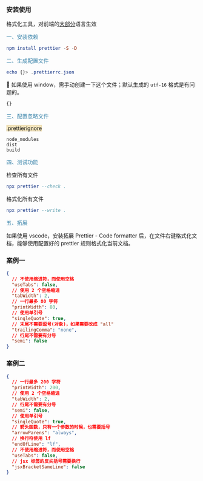 ### 安装使用

格式化工具，对前端的[大部分](https://www.prettier.cn/docs/index.html)语言生效

<span style="color: #3a84aa">一、安装依赖</span>

```elm
npm install prettier -S -D
```

<span style="color: #3a84aa">二、生成配置文件</span>

```elm
echo {}> .prettierrc.json
```

:octopus: 如果使用 window，需手动创建一下这个文件；默认生成的 `utf-16` 格式是有问题的。

```javascript
{}
```

<span style="color: #3a84aa">三、配置忽略文件</span>

<span style="background: #efe0b9">.prettierignore</span>

```
node_modules
dist
build
```

<span style="color: #3a84aa">四、测试功能</span>

检查所有文件

```elm
npx prettier --check .
```

格式化所有文件

```elm
npx prettier --write .
```

<span style="color: #3a84aa">五、拓展</span>

如果使用 vscode，安装拓展 Prettier - Code formatter 后，在文件右键格式化文档，能够使用配置好的 prettier 规则格式化当前文档。



### 案例一

```json
{
  // 不使用缩进符，而使用空格
  "useTabs": false,
  // 使用 2 个空格缩进
  "tabWidth": 2,
  // 一行最多 80 字符
  "printWidth": 80,
  // 使用单引号
  "singleQuote": true,
  // 末尾不需要逗号(对象)，如果需要改成 "all"
  "trailingComma": "none",
  // 行尾不需要有分号
  "semi": false
}
```

### 案例二

```json
{
  // 一行最多 200 字符
  "printWidth": 200,
  // 使用 2 个空格缩进
  "tabWidth": 2,
  // 行尾不需要有分号
  "semi": false,
  // 使用单引号
  "singleQuote": true,
  // 箭头函数，只有一个参数的时候，也需要括号
  "arrowParens": "always",
  // 换行符使用 lf
  "endOfLine": "lf",
  // 不使用缩进符，而使用空格
  "useTabs": false,
  // jsx 标签的反尖括号需要换行
  "jsxBracketSameLine": false
}
```


